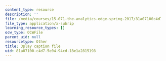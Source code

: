 ```yaml
---
content_type: resource
description: ''
file: /media/courses/15-071-the-analytics-edge-spring-2017/81a07100c4d75e0494cd18e1a2815198_8T248H2ax8c.srt
file_type: application/x-subrip
learning_resource_types: []
ocw_type: OCWFile
parent_uid: null
resourcetype: Other
title: 3play caption file
uid: 81a07100-c4d7-5e04-94cd-18e1a2815198
---
```

